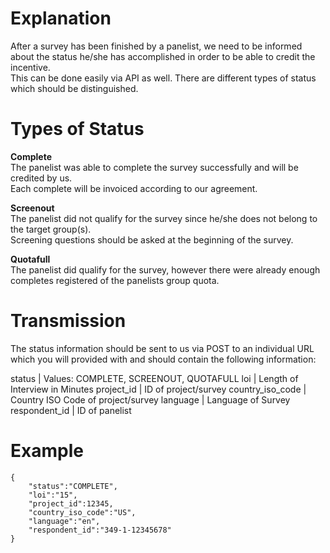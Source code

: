 # Explanation

After a survey has been finished by a panelist, we need to be informed about the status he/she has accomplished in order to be able to credit the incentive.<br />
This can be done easily via API as well. There are different types of status which should be distinguished.<br />


# Types of Status

**Complete**<br />
The panelist was able to complete the survey successfully and will be credited by us.<br />
Each complete will be invoiced according to our agreement.<br />

**Screenout**<br />
The panelist did not qualify for the survey since he/she does not belong to the target group(s).<br />
Screening questions should be asked at the beginning of the survey.<br />

**Quotafull**<br />
The panelist did qualify for the survey, however there were already enough completes registered of the panelists group quota.


# Transmission

The status information should be sent to us via POST to an individual URL which you will provided with and should contain the following information:

status | Values: COMPLETE, SCREENOUT, QUOTAFULL
loi | Length of Interview in Minutes
project_id | ID of project/survey
country_iso_code | Country ISO Code of project/survey
language | Language of Survey
respondent_id | ID of panelist

# Example

```
{
    "status":"COMPLETE",
    "loi":"15",
    "project_id":12345,
    "country_iso_code":"US",
    "language":"en",
    "respondent_id":"349-1-12345678"
}
```












